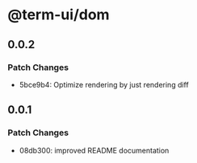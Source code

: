 # @term-ui/dom

## 0.0.2

### Patch Changes

- 5bce9b4: Optimize rendering by just rendering diff

## 0.0.1

### Patch Changes

- 08db300: improved README documentation

